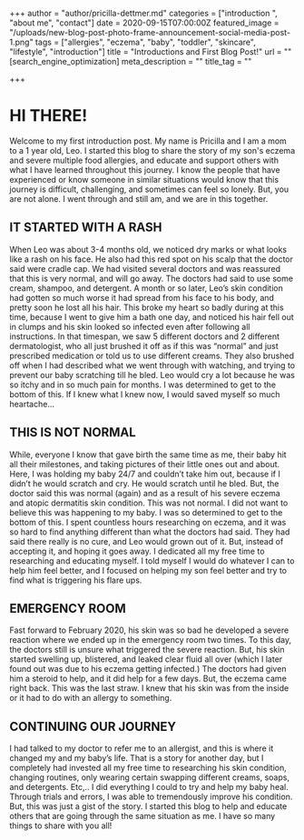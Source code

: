 +++
author = "author/pricilla-dettmer.md"
categories = ["introduction ", "about me", "contact"]
date = 2020-09-15T07:00:00Z
featured_image = "/uploads/new-blog-post-photo-frame-announcement-social-media-post-1.png"
tags = ["allergies", "eczema", "baby", "toddler", "skincare", "lifestyle", "introduction"]
title = "Introductions and First Blog Post!"
url = ""
[search_engine_optimization]
meta_description = ""
title_tag = ""

+++
# HI THERE!

 Welcome to my first introduction post. My name is Pricilla and I am a mom to a 1 year old, Leo. I started this blog to share the story of my son's eczema and severe multiple food allergies, and educate and support others with what I have learned throughout this journey. I know the people that have experienced or know someone in similar situations would know that this journey is difficult, challenging, and sometimes can feel so lonely. But, you are not alone. I went through and still am, and we are in this together. 

## IT STARTED WITH A RASH

When Leo was about 3-4 months old, we noticed dry marks or what looks like a rash on his face. He also had this red spot on his scalp that the doctor said were cradle cap. We had visited several doctors and was reassured that this is very normal, and will go away. The doctors had said to use some cream, shampoo, and detergent. A month or so later, Leo’s skin condition had gotten so much worse it had spread from his face to his body, and pretty soon he lost all his hair. This broke my heart so badly during at this time, because I went to give him a bath one day, and noticed his hair fell out in clumps and his skin looked so infected even after following all instructions. In that timespan, we saw 5 different doctors and 2 different dermatologist, who all just brushed it off as if this was “normal” and just prescribed medication or told us to use different creams. They also brushed off when I had described what we went through with watching, and trying to prevent our baby scratching till he bled. Leo would  cry a lot because he was so itchy and in so much pain for months. I was determined to get to the bottom of this. If I knew what I knew now, I would saved myself so much heartache...

## THIS IS NOT NORMAL

While, everyone I know that gave birth the same time as me, their baby hit all their milestones, and taking pictures of their little ones out and about. Here, I was holding my baby 24/7 and couldn’t take him out, because if I didn’t he would scratch and cry. He would scratch until he bled. But, the doctor said this was normal (again) and as a result of his severe eczema and atopic dermatitis skin condition. This was not normal. I did not want to believe this was happening to my baby. I was so determined to get to the bottom of this. I spent countless hours researching on eczema, and it was so hard to find anything different than what the doctors had said. They had said there really is no cure, and Leo would grown out of it. But, instead of accepting it, and hoping it goes away. I dedicated all my free time to researching and educating myself. I told myself I would do whatever I can to help him feel better, and I focused on helping my son feel better and try to find what is triggering his flare ups.

## EMERGENCY ROOM

Fast forward to February 2020, his skin was so bad he developed a severe reaction where we ended up in the emergency room two times. To this day, the doctors still is unsure what triggered the severe reaction. But, his skin started swelling up, blistered, and leaked clear fluid all over (which I later found out was due to his eczema getting infected.) The doctors had given him a steroid to help, and it did help for a few days. But, the eczema came right back. This was the last straw. I knew that his skin was from the inside or it had to do with an allergy to something. 

## CONTINUING OUR JOURNEY

I had talked to my doctor to refer me to an allergist, and this is where it changed my and my baby’s life. That is a story for another day, but I completely had invested all my free time to researching his skin condition, changing routines, only wearing certain swapping different creams, soaps, and detergents. Etc,.. I did everything I could to try and help my baby heal. Through trials and errors, I was able to tremendously improve his condition. But, this was just a gist of the story. I started this blog to help and educate others that are going through the same situation as me. I have so many things to share with you all!